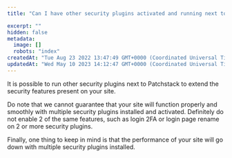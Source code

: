 ```yaml
---
title: "Can I have other security plugins activated and running next to Patchstack?"

excerpt: ""
hidden: false
metadata: 
  image: []
  robots: "index"
createdAt: "Tue Aug 23 2022 13:47:49 GMT+0000 (Coordinated Universal Time)"
updatedAt: "Wed May 10 2023 14:12:47 GMT+0000 (Coordinated Universal Time)"
---
```

It is possible to run other security plugins next to Patchstack to extend the security features present on your site.

Do note that we cannot guarantee that your site will function properly and smoothly with multiple security plugins installed and activated. Definitely do not enable 2 of the same features, such as login 2FA or login page rename on 2 or more security plugins.

Finally, one thing to keep in mind is that the performance of your site will go down with multiple security plugins installed.
